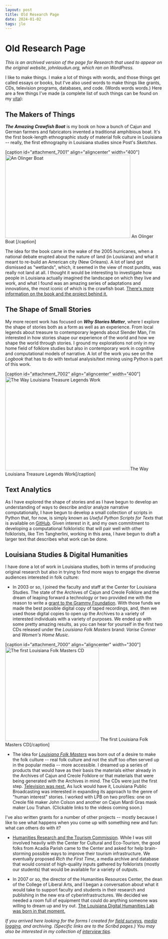 ```yaml
---
layout: post
title: Old Research Page
date: 2024-01-02
tags: jlo
---
```

# Old Research Page

*This is an archived version of the page for Research that used to appear on the original website, johnlaudun.org, which ran on WordPress.*

I like to make things. I make a lot of things with words, and those things get called essays or books, but I've also used words to make things like grants, CDs, television programs, databases, and code. (Words words words.) Here are a few things I've made (a complete list of such things can be found on my [vita][]): 

## The Makers of Things

**_The Amazing Crawfish Boat_** is my book on how a bunch of Cajun and German farmers and fabricators invented a traditional amphibious boat. It's the first book-length ethnographic study of material folk culture in Louisiana -- really, the first ethnography in Louisiana studies since Post's _Sketches_. 

[caption id="attachment_7001" align="aligncenter" width="400"]<a href="http://media.johnlaudun.org/wordpress/media/2014/07/OlingerCrawfishBoat-28.jpg"><img src="http://media.johnlaudun.org/wordpress/media/2014/07/OlingerCrawfishBoat-28-400x266.jpg" alt="An Olinger Boat " width="400" height="266" class="size-medium wp-image-7001" /></a> An Olinger Boat [/caption]

The idea for the book came in the wake of the 2005 hurricanes, when a national debate erupted about the nature of land (in Louisiana) and what it meant to re-build an American city (New Orleans). A lot of land got dismissed as "wetlands", which, it seemed in the view of most pundits, was really not land at all. I thought it would be interesting to investigate how people in Louisiana actually imagined the landscape on which they live and work, and what I found was an amazing series of adaptations and innovations, the most iconic of which is the crawfish boat. [There's more information on the book and the project behind it.][makers]


## The Shape of Small Stories

My more recent work has focused on **_Why Stories Matter_**, where I explore the shape of stories both as a form as well as an experience. From local legends about treasure to contemporary legends about Slender Man, I'm interested in how stories shape our experience of the world and how we shape the world through stories. I ground my explorations not only in my home field of folklore studies but also in contemporary work in cognitive and computational models of narrative. A lot of the work you see on the *Logbook* that has to do with textual analysis/text mining using Python is part of this work.

[caption id="attachment_7002" align="aligncenter" width="400"]<a href="http://media.johnlaudun.org/wordpress/media/2014/07/figure-3.png"><img src="http://media.johnlaudun.org/wordpress/media/2014/07/figure-3-400x300.png" alt="The Way Louisiana Treasure Legends Work" width="400" height="300" class="size-medium wp-image-7002" /></a>The Way Louisiana Treasure Legends Work[/caption]

## Text Analytics

As I have explored the shape of stories and as I have begun to develop an understanding of ways to describe and/or analyze narrative computationally, I have begun to develop a small collection of scripts in Python that, for now, is simply known as *Useful Python Scripts for Texts* that is available on [GitHub][]. Given interest in it, and my own commitment to developing a computational folkloristic that will pair well with other folklorists, like Tim Tangherlini, working in this area, I have begun to draft a larger text that describes what work can be done. 


## Louisiana Studies & Digital Humanities

I have done a lot of work in Louisiana studies, both in terms of producing original research but also in trying to find more ways to engage the diverse audiences interested in folk culture:

* In 2003 or so, I joined the faculty and staff at the Center for Louisiana Studies. The state of the Archives of Cajun and Creole Folklore and the dream of leaping forward a technology or two provided me with the reason to write a [grant to the Grammy Foundation][grant]. With those funds we made the best possible digital copy of taped recordings, and, then we used those digital copies to open up the Archives to a variety of interested individuals with a variety of purposes. We ended up with some pretty amazing results, as you can hear for yourself in the first two CDs released under the *Louisiana Folk Masters* brand: _Varise Conner_ and _Women's Home Music_.

[caption id="attachment_7000" align="aligncenter" width="300"]<a href="http://media.johnlaudun.org/wordpress/media/2014/07/Varise-cover.gif"><img src="http://media.johnlaudun.org/wordpress/media/2014/07/Varise-cover.gif" alt="The first Louisiana Folk Masters CD" width="300" height="300" class="size-full wp-image-7000" /></a> The first Louisiana Folk Masters CD[/caption]

* The idea for [*Louisiana Folk Masters*][lfm] was born out of a desire to make the folk culture -- real folk culture and not the stuff too often served up in the popular media -- more accessible. I dreamed up a series of products that would have as their basis the materials either already in the Archives of Cajun and Creole Folklore or that materials that were being generated with the Archives in mind. The CDs were just the first step. [Television was next.][lfm2] As luck would have it, Louisiana Public Broadcasting was interested in expanding its approach to the genre of "human interest" stories. I worked with LPB on two profiles: one on Creole filé maker  John Colson and another on Cajun Mardi Gras mask maker Lou Trahan. (Clickable links to the videos coming soon.)

I've also written grants for a number of other projects -- mostly because I like to see what happens when you come up with something new and fun: what can others do with it?

* [Humanities Research and the Tourism Commission](http://johnlaudun.org/20051012-rich-the-first-time/). While I was still involved heavily with the Center for Cultural and Eco-Tourism, the good folks from Acadia Parish came to the Center and asked for help brain-storming possible ways to improve their tourism infrastructure. We eventually proposed _Rich the First Time_, a media archive and database that would consist of high-quality inputs gathered by folklorists (mostly our students) that would be available for a variety of outputs.

* In 2007 or so, the director of the Humanities Resources Center, the dean of the College of Liberal Arts, and I began a conversation about what it would take to support faculty and students in their research and publishing in the new era of cyberinfrastructures. We decided we needed a room full of equipment that could do anything someone was willing to dream up and try out. [The Louisiana Digital Humanities Lab was born in that moment.][ldhl]

*If you arrived here looking for the forms I created for [field surveys](http://www.scribd.com/doc/19715551/Fieldwork-Log), [media logging](http://www.scribd.com/doc/19716220/Recording-Log), and archiving. (Specific links are to the Scribd pages.) You may also be interested in my collection of [interview tips][tips].*


[vita]: http://johnlaudun.org/vita/
[makers]: http://johnlaudun.org/boats/
[GitHub]: https://github.com/johnlaudun/upst
[grant]: http://johnlaudun.org/20060205-lache-pas-la-musique/
[lfm]: http://johnlaudun.org/20060116-louisiana-folk-masters/
[lfm2]: http://johnlaudun.org/20060205-lfm-on-lpb/
[ldhl]: http://johnlaudun.org/20081017-louisiana-digital-humanities-lab/
[tips]: http://johnlaudun.org/20090203-interview-tips/